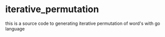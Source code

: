 # iterative_permutation
this is a source code to generating iterative permutation of word's with go language
